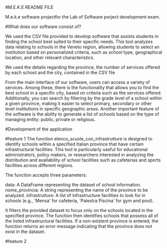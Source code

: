 #M.E.K.E README FILE

M.e.k.e software projectfor the Lab of Software porject development exam.

#What does our software consist of?

We used the CSV file provided to develop software that assists students in finding the school best suited to their specific needs. This tool analyzes data relating to schools in the Veneto region, allowing students to select an institution based on personalized criteria, such as school type, geographical location, and other relevant characteristics.

We used the details regarding the province, the number of services offered by each school and the city, contained in the CSV file

From the main interface of our software, users can access a variety of services. Among these, there is the functionality that allows you to find the best school in a specific city, based on criteria such as the services offered. Additionally, you can search by filtering by the grade level of a school within a given province, making it easier to select primary, secondary or other level institutions in specific geographic areas.
Another important feature of the software is the ability to generate a list of schools based on the type of managing entity: public, private or religious. 

#Development of the application

#feature 1 
The function elenco_scuole_con_infrastrutture is designed to identify schools within a specified Italian province that have certain infrastructural facilities. This tool is particularly useful for educational administrators, policy makers, or researchers interested in analyzing the distribution and availability of school facilities such as cafeterias and sports facilities across different regions.

The function accepts three parameters:

data: A DataFrame representing the dataset of school information.
nome_provincia: A string representing the name of the province to be analyzed.
infrastrutture: A list of infrastructure facilities to look for in schools (e.g., 'Mensa' for cafeteria, 'Palestra Piscina' for gym and pool).

It filters the provided dataset to focus only on the schools located in the specified province.
The function then identifies schools that possess all of the listed infrastructural facilities.
If a non-existent province is entered, the function returns an error message indicating that the province does not exist in the dataset.

#feature 2 
